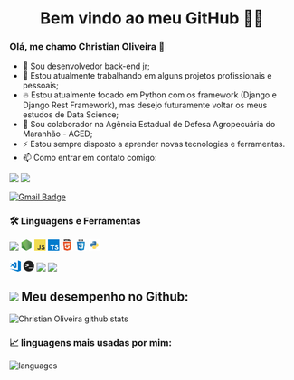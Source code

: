 <h1 align="center"> 
	Bem vindo ao meu GitHub 🚀🎉
</h1>

### Olá, me chamo Christian Oliveira 👋

<!--
**Christian-Oliveira/Christian-Oliveira** is a ✨ _special_ ✨ repository because its `README.md` (this file) appears on your GitHub profile.
-->
- 🌱 Sou desenvolvedor back-end jr;
- 🔭 Estou atualmente trabalhando em alguns projetos profissionais e pessoais;
- 🔥 Estou atualmente focado em Python com os framework (Django e Django Rest Framework), mas desejo futuramente voltar os meus estudos de Data Science;
- 👯 Sou colaborador na Agência Estadual de Defesa Agropecuária do Maranhão - AGED;
- ⚡️ Estou sempre disposto a aprender novas tecnologias e ferramentas.
- 📫 Como entrar em contato comigo:
<p align="left">
  <a href="https://www.linkedin.com/in/christian-d-oliveira/" alt="Linkedin" target="_blank">
  <img src="https://img.shields.io/badge/-Linkedin-0e76a8?style=for-the-badge&logo=Linkedin&logoColor=white&link=https://www.linkedin.com/in/iuricode" /></a>
  
  <a href="https://www.instagram.com/krystian.oliveira/" alt="Instagram" target="_blank">
  <img src="https://img.shields.io/badge/-Instagram-DF0174?style=for-the-badge&logo=instagram&logoColor=white&link=https://www.instagram.com/iuricoding/"/></a>
  
  [![Gmail Badge](https://img.shields.io/badge/-christianoliveirati@gmail.com-c14438?style=flat-square&logo=Gmail&logoColor=white&link=mailto:vmeazevedo@gmail.com)](mailto:christianoliveirati@gmail.com)
</p>

### 🛠️ Linguagens e Ferramentas  

<code><img height="20" src="https://www.pngfind.com/pngs/m/430-4309307_react-js-transparent-logo-hd-png-download.png"></code>
<code><img height="20" src="https://raw.githubusercontent.com/github/explore/80688e429a7d4ef2fca1e82350fe8e3517d3494d/topics/nodejs/nodejs.png"></code>
<code><img height="20" src="https://raw.githubusercontent.com/github/explore/80688e429a7d4ef2fca1e82350fe8e3517d3494d/topics/javascript/javascript.png"></code>
<code><img height="20" src="https://raw.githubusercontent.com/github/explore/80688e429a7d4ef2fca1e82350fe8e3517d3494d/topics/typescript/typescript.png"></code>
<code><img height="20" src="https://raw.githubusercontent.com/github/explore/80688e429a7d4ef2fca1e82350fe8e3517d3494d/topics/html/html.png"></code>
<code><img height="20" src="https://raw.githubusercontent.com/github/explore/80688e429a7d4ef2fca1e82350fe8e3517d3494d/topics/css/css.png"></code>
<code><img height="20" src="https://raw.githubusercontent.com/github/explore/80688e429a7d4ef2fca1e82350fe8e3517d3494d/topics/python/python.png"></code>

<code><img height="20" src="https://raw.githubusercontent.com/github/explore/80688e429a7d4ef2fca1e82350fe8e3517d3494d/topics/visual-studio-code/visual-studio-code.png"></code>
<code><img height="20" src="https://raw.githubusercontent.com/github/explore/80688e429a7d4ef2fca1e82350fe8e3517d3494d/topics/terminal/terminal.png"></code>
<code><img height="20" src="https://imagens.tiespecialistas.com.br/2015/02/git.jpg"></code>
<code><img height="20" src="https://www.pngfind.com/pngs/m/74-744138_mysql-logo-png-mysql-transparent-png.png"></code>

## <img height="23" src="https://image.flaticon.com/icons/png/512/25/25231.png"> Meu desempenho no Github:
![Christian Oliveira github stats](https://github-readme-stats.vercel.app/api?username=Christian-Oliveira&show_icons=true&theme=tokyonight)

### 📈  linguagens mais usadas por mim:
![languages](https://github-readme-stats.vercel.app/api/top-langs/?username=Christian-Oliveira&show_icons=true&theme=tokyonight)
